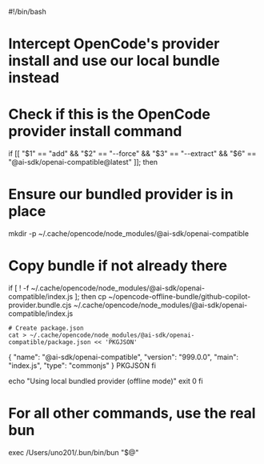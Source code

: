 #!/bin/bash
# Intercept OpenCode's provider install and use our local bundle instead

# Check if this is the OpenCode provider install command
if [[ "$1" == "add" && "$2" == "--force" && "$3" == "--extract" && "$6" == "@ai-sdk/openai-compatible@latest" ]]; then
  # Ensure our bundled provider is in place
  mkdir -p ~/.cache/opencode/node_modules/@ai-sdk/openai-compatible
  
  # Copy bundle if not already there
  if [ ! -f ~/.cache/opencode/node_modules/@ai-sdk/openai-compatible/index.js ]; then
    cp ~/opencode-offline-bundle/github-copilot-provider.bundle.cjs ~/.cache/opencode/node_modules/@ai-sdk/openai-compatible/index.js
    
    # Create package.json
    cat > ~/.cache/opencode/node_modules/@ai-sdk/openai-compatible/package.json << 'PKGJSON'
{
  "name": "@ai-sdk/openai-compatible",
  "version": "999.0.0",
  "main": "index.js",
  "type": "commonjs"
}
PKGJSON
  fi
  
  echo "Using local bundled provider (offline mode)"
  exit 0
fi

# For all other commands, use the real bun
exec /Users/uno201/.bun/bin/bun "$@"
